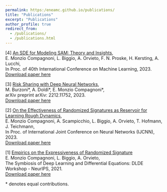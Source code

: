 ```yaml
---
permalink: https:/eneamc.github.io/publications/
title: "Publications"
excerpt: "Publications"
author_profile: true
redirect_from: 
  - /publications/
  - /publications.html
---
```


[4] [An SDE for Modeling SAM: Theory and Insights](https://proceedings.mlr.press/v202/monzio-compagnoni23a.html),\
E. Monzio Compagnoni, L. Biggio, A. Orvieto, F. N. Proske, H. Kersting, A. Lucchi,\
In Proc. of 40th International Conference on Machine Learning, 2023.\
[Download paper here](http://eneamc.github.io/files/SDE_SAM.pdf)


[3] [Risk Sharing with Deep Neural Networks](https://arxiv.org/abs/2212.11752),\
M. Burzoni\*, A. Doldi\*, E. Monzio Compagnoni\*,\
arXiv preprint arXiv: 2212.11752, 2023.\
[Download paper here](http://eneamc.github.io/files/RiskSharing.pdf)

[2] [On the Effectiveness of Randomized Signatures as Reservoir for Learning Rough Dynamics](https://ieeexplore.ieee.org/abstract/document/10191624),\
E. Monzio Compagnoni, A. Scampicchio, L. Biggio, A. Orvieto, T. Hofmann, J. Teichmann,\
In Proc. of International Joint Conference on Neural Networks (IJCNN), 2023.\
[Download paper here](http://eneamc.github.io/files/RandomizedSignaturesRoughDynamics.pdf)

[1] [Empirics on the Expressiveness of Randomized Signature](https://openreview.net/forum?id=Gvwve9BMqbr)\
E. Monzio Compagnoni, L. Biggio, A. Orvieto,\
The Symbiosis of Deep Learning and Differential Equations: DLDE Workshop - NeurIPS, 2021.\
[Download paper here](http://eneamc.github.io/files/EmpiricsRandomizedSignature.pdf)

\* denotes equal contributions.